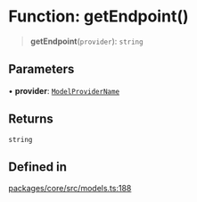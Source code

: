 # Function: getEndpoint()

> **getEndpoint**(`provider`): `string`

## Parameters

• **provider**: [`ModelProviderName`](../enumerations/ModelProviderName.md)

## Returns

`string`

## Defined in

[packages/core/src/models.ts:188](https://github.com/ai16z/eliza/blob/8b230e97279ce98a641d3338cbfa78f13130c60e/packages/core/src/models.ts#L188)
